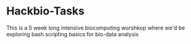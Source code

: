 # Hackbio-Tasks 
This is a 5 week long intensive biocomputing worshkop where we'd be exploring bash scripting basics for bio-data analysis
